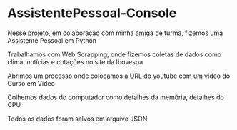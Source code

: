 # AssistentePessoal-Console

Nesse projeto, em colaboração com minha amiga de turma, fizemos uma Assistente Pessoal em Python

Trabalhamos com Web Scrapping, onde fizemos coletas de dados como clima, notícias e cotações no site da Ibovespa

Abrimos um processo onde colocamos a URL do youtube com um vídeo do Curso em Vídeo

Colhemos dados do computador como detalhes da memória, detalhes do CPU

Todos os dados foram salvos em arquivo JSON
